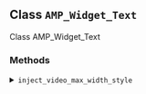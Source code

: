 ## Class `AMP_Widget_Text`

Class AMP_Widget_Text

### Methods
<details>
<summary><code>inject_video_max_width_style</code></summary>

```php
public inject_video_max_width_style( $matches )
```

Overrides the parent callback that strips width and height attributes.


</details>

